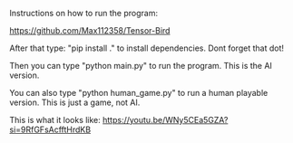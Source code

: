 Instructions on how to run the program:

https://github.com/Max112358/Tensor-Bird

After that type:
"pip install ."
to install dependencies. Dont forget that dot!

Then you can type "python main.py" to run the program. This is the AI version.

You can also type "python human_game.py" to run a human playable version. This is just a game, not AI.

This is what it looks like:
https://youtu.be/WNy5CEa5GZA?si=9RfGFsAcfftHrdKB
